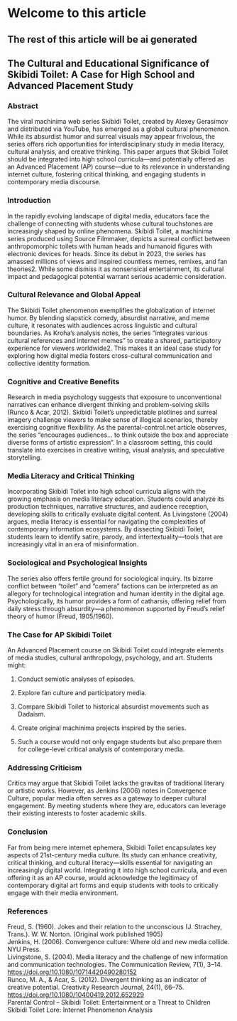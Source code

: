 # Welcome to this article
## The rest of this article will be ai generated

## The Cultural and Educational Significance of Skibidi Toilet: A Case for High School and Advanced Placement Study
### Abstract
The viral machinima web series Skibidi Toilet, created by Alexey Gerasimov and distributed via YouTube, has emerged as a global cultural phenomenon. While its absurdist humor and surreal visuals may appear frivolous, the series offers rich opportunities for interdisciplinary study in media literacy, cultural analysis, and creative thinking. This paper argues that Skibidi Toilet should be integrated into high school curricula—and potentially offered as an Advanced Placement (AP) course—due to its relevance in understanding internet culture, fostering critical thinking, and engaging students in contemporary media discourse.

### Introduction
In the rapidly evolving landscape of digital media, educators face the challenge of connecting with students whose cultural touchstones are increasingly shaped by online phenomena. Skibidi Toilet, a machinima series produced using Source Filmmaker, depicts a surreal conflict between anthropomorphic toilets with human heads and humanoid figures with electronic devices for heads. Since its debut in 2023, the series has amassed millions of views and inspired countless memes, remixes, and fan theories2. While some dismiss it as nonsensical entertainment, its cultural impact and pedagogical potential warrant serious academic consideration.

### Cultural Relevance and Global Appeal
The Skibidi Toilet phenomenon exemplifies the globalization of internet humor. By blending slapstick comedy, absurdist narrative, and meme culture, it resonates with audiences across linguistic and cultural boundaries. As Kroha’s analysis notes, the series “integrates various cultural references and internet memes” to create a shared, participatory experience for viewers worldwide2. This makes it an ideal case study for exploring how digital media fosters cross-cultural communication and collective identity formation.

### Cognitive and Creative Benefits
Research in media psychology suggests that exposure to unconventional narratives can enhance divergent thinking and problem-solving skills (Runco & Acar, 2012). Skibidi Toilet’s unpredictable plotlines and surreal imagery challenge viewers to make sense of illogical scenarios, thereby exercising cognitive flexibility. As the parental-control.net article observes, the series “encourages audiences… to think outside the box and appreciate diverse forms of artistic expression”. In a classroom setting, this could translate into exercises in creative writing, visual analysis, and speculative storytelling.

### Media Literacy and Critical Thinking
Incorporating Skibidi Toilet into high school curricula aligns with the growing emphasis on media literacy education. Students could analyze its production techniques, narrative structures, and audience reception, developing skills to critically evaluate digital content. As Livingstone (2004) argues, media literacy is essential for navigating the complexities of contemporary information ecosystems. By dissecting Skibidi Toilet, students learn to identify satire, parody, and intertextuality—tools that are increasingly vital in an era of misinformation.

### Sociological and Psychological Insights
The series also offers fertile ground for sociological inquiry. Its bizarre conflict between “toilet” and “camera” factions can be interpreted as an allegory for technological integration and human identity in the digital age. Psychologically, its humor provides a form of catharsis, offering relief from daily stress through absurdity—a phenomenon supported by Freud’s relief theory of humor (Freud, 1905/1960).

### The Case for AP Skibidi Toilet
An Advanced Placement course on Skibidi Toilet could integrate elements of media studies, cultural anthropology, psychology, and art. Students might:

1. Conduct semiotic analyses of episodes.<br>

2. Explore fan culture and participatory media.<br>

3. Compare Skibidi Toilet to historical absurdist movements such as Dadaism.<br>

4. Create original machinima projects inspired by the series.<br>

5. Such a course would not only engage students but also prepare them for college-level critical analysis of contemporary media.<br>

### Addressing Criticism
Critics may argue that Skibidi Toilet lacks the gravitas of traditional literary or artistic works. However, as Jenkins (2006) notes in Convergence Culture, popular media often serves as a gateway to deeper cultural engagement. By meeting students where they are, educators can leverage their existing interests to foster academic skills.

### Conclusion
Far from being mere internet ephemera, Skibidi Toilet encapsulates key aspects of 21st-century media culture. Its study can enhance creativity, critical thinking, and cultural literacy—skills essential for navigating an increasingly digital world. Integrating it into high school curricula, and even offering it as an AP course, would acknowledge the legitimacy of contemporary digital art forms and equip students with tools to critically engage with their media environment.

### References
Freud, S. (1960). Jokes and their relation to the unconscious (J. Strachey, Trans.). W. W. Norton. (Original work published 1905)<br>
Jenkins, H. (2006). Convergence culture: Where old and new media collide. NYU Press.<br>
Livingstone, S. (2004). Media literacy and the challenge of new information and communication technologies. The Communication Review, 7(1), 3–14. https://doi.org/10.1080/10714420490280152<br>
Runco, M. A., & Acar, S. (2012). Divergent thinking as an indicator of creative potential. Creativity Research Journal, 24(1), 66–75. https://doi.org/10.1080/10400419.2012.652929<br>
Parental Control – Skibidi Toilet: Entertainment or a Threat to Children<br>
Skibidi Toilet Lore: Internet Phenomenon Analysis<br>
